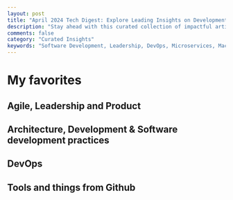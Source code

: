 ```yaml
---
layout: post
title: "April 2024 Tech Digest: Explore Leading Insights on Development, Leadership, and Ops"
description: "Stay ahead with this curated collection of impactful articles and resources on software development, insightful leadership practices, and cutting-edge operational strategies. Explore these handpicked reads to optimize your tech skills and knowledge."
comments: false
category: "Curated Insights"
keywords: "Software Development, Leadership, DevOps, Microservices, Machine Learning, Architecture, Kubernetes, Prometheus, Alerting, Security, Agile, Engineering Culture, Team Management, Communication, Design Thinking" 
---
```


<!-- markdownlint-disable MD033 MD020 MD025-->
# My favorites<a name="favorites"></a>



## Agile, Leadership and Product<a name="agile"></a>



## Architecture, Development & Software development practices <a name="development"></a>


## DevOps<a name="devops"></a>


## Tools and things from Github <a name="tools"></a>

